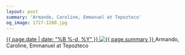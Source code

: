 ```yaml
---
layout: post
summary: 'Armando, Caroline, Emmanuel at Tepozteco'
og_image: 1727-1280.jpg
---
```


<p>
 <time>
  <a href="/1727">
   {{ page.date | date: "%B %-d, %Y" }}
  </a>
 </time>
 <a href="/1727">
  <img alt="{{ page.summary }}" sizes="(min-width: 700px) 50vw, calc(100vw - 2rem)" src="{{ site.assets_url }}/1727-640.jpg" srcset="{{ site.assets_url }}/1727-320.jpg 320w, {{ site.assets_url }}/1727-640.jpg 640w, {{ site.assets_url }}/1727-960.jpg 960w, {{ site.assets_url }}/1727-1280.jpg 1280w"/>
 </a>
 <span>
  Armando, Caroline, Emmanuel at Tepozteco
 </span>
</p>
